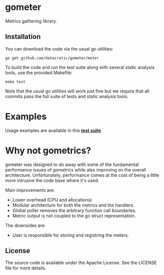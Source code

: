 # gometer #

Metrics gathering library.

## Installation ##

You can download the code via the usual go utilities:

```
go get github.com/datacratic/gometer/meter
```

To build the code and run the test suite along with several static analysis
tools, use the provided Makefile:

```
make test
```

Note that the usual go utilities will work just fine but we require that all
commits pass the full suite of tests and static analysis tools.

# Examples #

Usage examples are available in this [**test suite**](meter/example_test.go).

# Why not gometrics? #

gometer was designed to do away with some of the fundamental performance issues
of gometrics while also improving on the overall architecture. Unfortunately,
performance comes at the cost of being a little more intrusive the code base
where it's used.

Main improvements are:
- Lower overhead (CPU and allocations)
- Modular architecture for both the metrics and the handlers.
- Global poller removes the arbitrary function call boundaries.
- Metric output is not coupled to the go struct representation.

The downsides are:
- User is responsible for storing and registring the meters.

## License ##

The source code is available under the Apache License. See the LICENSE file for
more details.
